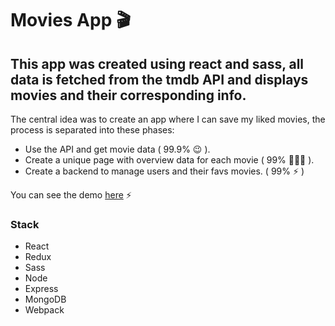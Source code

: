 # Movies App 🎬

## This app was created using react and sass, all data is fetched from the tmdb API and displays movies and their corresponding info.

The central idea was to create an app where I can save my liked movies, the process is separated into these phases:

- Use the API and get movie data ( 99.9% 😉 ).
- Create a unique page with overview data for each movie ( 99% 🏃🏻‍♂️ ).
- Create a backend to manage users and their favs movies. ( 99% ⚡️ )

You can see the demo [here](https://web-production-f82e.up.railway.app/) ⚡️

### Stack

- React
- Redux
- Sass
- Node
- Express
- MongoDB
- Webpack
